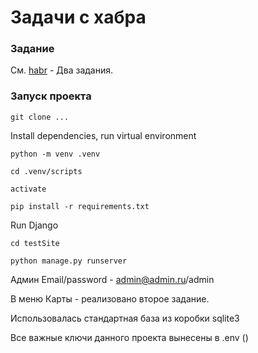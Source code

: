 # Задачи с хабра

### Задание
См. [habr](https://qna.habr.com/q/212981) - Два задания. 


### Запуск проекта
```
git clone ...
```
Install dependencies, run virtual environment
```
python -m venv .venv
```
```
cd .venv/scripts
```
```
activate
```
```
pip install -r requirements.txt
``` 
Run Django
```
cd testSite
```
```
python manage.py runserver
```

Админ Email/password - admin@admin.ru/admin

В меню Карты - реализовано второе задание. 

Использовалась стандартная база из коробки sqlite3

Все важные ключи данного проекта вынесены в .env ()
